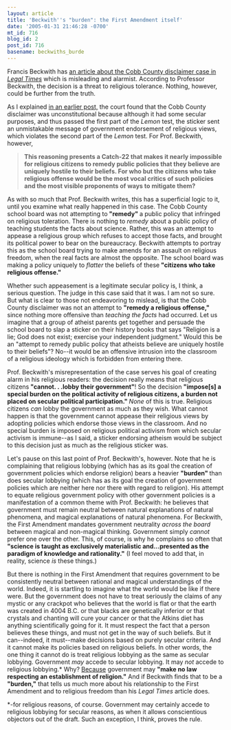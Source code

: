 ```yaml
---
layout: article
title: 'Beckwith''s "burden": the First Amendment itself'
date: '2005-01-31 21:46:28 -0700'
mt_id: 716
blog_id: 2
post_id: 716
basename: beckwiths_burde
---
```

Francis Beckwith has <a href="http://homepage.mac.com/francis.beckwith/LegalTimes.htm">an article about the Cobb County disclaimer case in<i> Legal Times</i></a> which is misleading and alarmist. According to Professor Beckwith, the decision is a threat to religious tolerance. Nothing, however, could be further from the truth.

<!--more-->

As I explained <a href="http://www.pandasthumb.org/pt-archives/000738.html">in an earlier post,</a> the court found that the Cobb County disclaimer was unconstitutional because although it had some secular purposes, and thus passed the first part of the <i>Lemon </i>test, the sticker sent an unmistakable message of government endorsement of religious views, which violates the second part of the <i>Lemon </i>test. For Prof. Beckwith, however,<blockquote><b>This reasoning presents a Catch-22 that makes it nearly impossible for religious citizens to remedy public policies that they believe are uniquely hostile to their beliefs. For who but the citizens who take religious offense would be the most vocal critics of such policies and the most visible proponents of ways to mitigate them? </b></blockquote>

As with so much that Prof. Beckwith writes, this has a superficial logic to it, until you examine what really happened in this case. The Cobb County school board was not attempting to<b> "remedy" </b>a public policy that infringed on religious toleration. There is nothing to <i>remedy </i>about a public policy of teaching students the facts about science. Rather, this was an attempt to appease a religious group which refuses to accept those facts, and brought its political power to bear on the bureaucracy. Beckwith attempts to portray this as the school board trying to make amends for an assault on religious freedom, when the real facts are almost the opposite. The school board was making a policy uniquely to <i>flatter </i>the beliefs of these<b> "citizens who take religious offense."</b>

Whether such appeasement is a legitimate secular policy is, I think, a serious question. The judge in this case said that it was. I am not so sure. But what is clear to those not endeavoring to mislead, is that the Cobb County disclaimer was not an attempt to <b>"remedy a religious offense," </b>since nothing more offensive than <i>teaching the facts</i> had occurred. Let us imagine that a group of atheist parents get together and persuade the school board to slap a sticker on their history books that says "Religion is a lie; God does not exist; exercise your independent judgment." Would this be an "attempt to remedy public policy that atheists believe are uniquely hostile to their beliefs"? No--it would be an offensive intrusion into the classroom of a religious ideology which is forbidden from entering there.

Prof. Beckwith's misrepresentation of the case serves his goal of creating alarm in his religious readers: the decision really means that religious citizens<b> "cannot. . .lobby their government"</b>! So the decision <b>"impose[s] a special burden on the political activity of religious citizens, a burden not placed on secular political participation." </b><i>None </i>of this is true. Religious citizens <i>can </i>lobby the government as much as they wish. What cannot happen is that the government cannot appease their religious views by adopting policies which endorse those views in the classroom. And no special burden is imposed on religious political activism from which secular activism is immune--as I said, a sticker endorsing atheism would be subject to this decision just as much as the religious sticker was.

Let's pause on this last point of Prof. Beckwith's, however. Note that he is complaining that religious lobbying (which has as its goal the creation of government policies which endorse religion) bears a heavier <b>"burden" </b>than does secular lobbying (which has as its goal the creation of government policies which are neither here nor there with regard to religion). His attempt to equate religious government policy with other government policies is a manifestation of a common theme with Prof. Beckwith: he believes that government must remain neutral between natural explanations of natural phenomena, and magical explanations of natural phenomena. For Beckwith, the First Amendment mandates government neutrality<i> across the board </i>between magical and non-magical thinking. Government simply <i>cannot </i>prefer one over the other. This, of course, is why he complains so often that <b>"science is taught as exclusively materialistic and...presented as the paradigm of knowledge and rationality."</b> (I feel moved to add that, in reality, science <i>is </i>these things.)

But there is nothing in the First Amendment that requires government to be consistently neutral between rational and magical understandings of the world. Indeed, it is startling to imagine what the world would be like if there were. But the government does not have to treat seriously the claims of any mystic or any crackpot who believes that the world is flat or that the earth was created in 4004 B.C. or that blacks are genetically inferior or that crystals and chanting will cure your cancer or that the Atkins diet has anything scientifically going for it. It must respect the fact that a person believes these things, and must not get in the way of such beliefs. But it can--indeed, it must--make decisions based on purely secular criteria. And it cannot make its policies based on religious beliefs. In other words, the one thing it cannot do is treat religious lobbying as the same as secular lobbying. Government <i>may </i>accede to secular lobbying. It may <i>not </i>accede to religious lobbying.* Why? <a href="http://www.law.cornell.edu/constitution/constitution.billofrights.html#amendmenti">Because</a> government may <b>"make no law respecting an establishment of religion."</b> And if Beckwith finds that to be a <b>"burden,"</b> that tells us much more about his relationship to the First Amendment and to religious freedom than his <i>Legal Times </i>article does.

*-for religious reasons, of course. Government may certainly accede to religious lobbying for secular reasons, as when it allows conscientious objectors out of the draft. Such an exception, I think, proves the rule.
